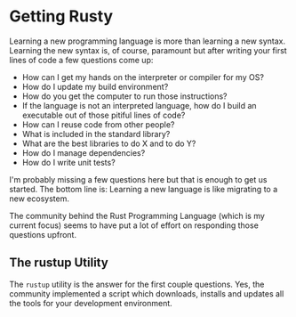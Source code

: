 # Getting Rusty

Learning a new programming language is more than learning a new syntax.
Learning the new syntax is, of course, paramount but after writing your
first lines of code a few questions come up:

 - How can I get my hands on the interpreter or compiler for my OS?
 - How do I update my build environment?
 - How do you get the computer to run those instructions?
 - If the language is not an interpreted language, how do I build an
   executable out of those pitiful lines of code?
 - How can I reuse code from other people?
 - What is included in the standard library?
 - What are the best libraries to do X and to do Y?
 - How do I manage dependencies?
 - How do I write unit tests?

I'm probably missing a few questions here but that is enough to get us
started. The bottom line is: Learning a new language is like migrating
to a new ecosystem.

The community behind the Rust Programming Language (which is my current
focus) seems to have put a lot of effort on responding those questions
upfront.

## The **rustup** Utility

The `rustup` utility is the answer for the first couple questions.
Yes, the community implemented a script which downloads, installs
and updates all the tools for your development environment.

